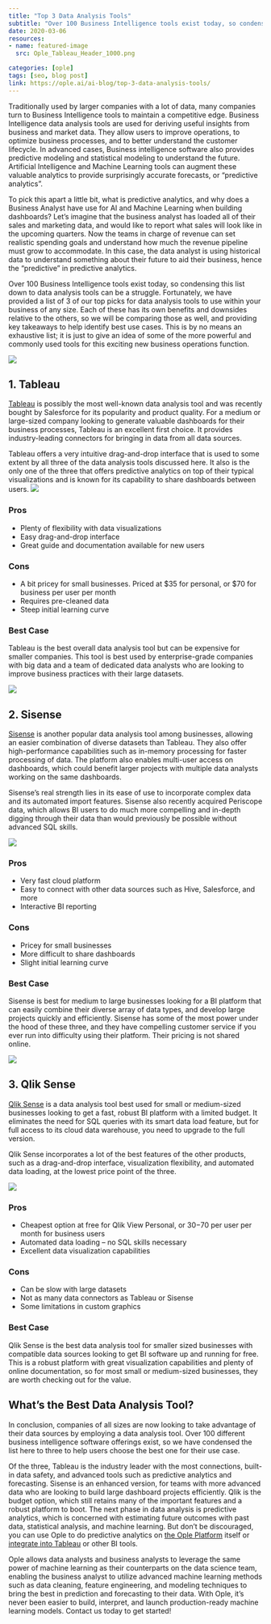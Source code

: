 ```yaml
---
title: "Top 3 Data Analysis Tools"
subtitle: "Over 100 Business Intelligence tools exist today, so condensing this list down to start with data analysis tools can be a struggle"
date: 2020-03-06
resources:
- name: featured-image
  src: Ople_Tableau_Header_1000.png

categories: [ople]
tags: [seo, blog post]
link: https://ople.ai/ai-blog/top-3-data-analysis-tools/
---
```

Traditionally used by larger companies with a lot of data, many companies turn to Business Intelligence tools to maintain a competitive edge. Business Intelligence data analysis tools are used for deriving useful insights from business and market data. They allow users to improve operations, to optimize business processes, and to better understand the customer lifecycle. In advanced cases, Business intelligence software also provides predictive modeling and statistical modeling to understand the future. Artificial Intelligence and Machine Learning tools can augment these valuable analytics to provide surprisingly accurate forecasts, or “predictive analytics”. 

To pick this apart a little bit, what is predictive analytics, and why does a Business Analyst have use for AI and Machine Learning when building dashboards? Let’s imagine that the business analyst has loaded all of their sales and marketing data, and would like to report what sales will look like in the upcoming quarters. Now the teams in charge of revenue can set realistic spending goals and understand how much the revenue pipeline must grow to accommodate. In this case, the data analyst is using historical data to understand something about their future to aid their business, hence the “predictive” in predictive analytics.

Over 100 Business Intelligence tools exist today, so condensing this list down to data analysis tools can be a struggle. Fortunately, we have provided a list of 3 of our top picks for data analysis tools to use within your business of any size. Each of these has its own benefits and downsides relative to the others, so we will be comparing those as well, and providing key takeaways to help identify best use cases. This is by no means an exhaustive list; it is just to give an idea of some of the more powerful and commonly used tools for this exciting new business operations function.

![](tableau_logo-300x300.jpeg)

## 1. Tableau
[Tableau](https://www.tableau.com/) is possibly the most well-known data analysis tool and was recently bought by Salesforce for its popularity and product quality. For a medium or large-sized company looking to generate valuable dashboards for their business processes, Tableau is an excellent first choice. It provides industry-leading connectors for bringing in data from all data sources. 

Tableau offers a very intuitive drag-and-drop interface that is used to some extent by all three of the data analysis tools discussed here. It also is the only one of the three that offers predictive analytics on top of their typical visualizations and is known for its capability to share dashboards between users.
![](tableau_sales_summary-1024x701.png)

### Pros
* Plenty of flexibility with data visualizations
* Easy drag-and-drop interface
* Great guide and documentation available for new users
### Cons
* A bit pricey for small businesses. Priced at $35 for personal, or $70 for business per user per month
* Requires pre-cleaned data
* Steep initial learning curve

### Best Case
Tableau is the best overall data analysis tool but can be expensive for smaller companies. This tool is best used by enterprise-grade companies with big data and a team of dedicated data analysts who are looking to improve business practices with their large datasets.

![](Sisense-logo.png)
## 2. Sisense
[Sisense](https://www.sisense.com/) is another popular data analysis tool among businesses, allowing an easier combination of diverse datasets than Tableau. They also offer high-performance capabilities such as in-memory processing for faster processing of data. The platform also enables multi-user access on dashboards, which could benefit larger projects with multiple data analysts working on the same dashboards.

Sisense’s real strength lies in its ease of use to incorporate complex data and its automated import features. Sisense also recently acquired Periscope data, which allows BI users to do much more compelling and in-depth digging through their data than would previously be possible without advanced SQL skills.

![](Sisense-dashboard-release-version-5.7.5.png)
### Pros
* Very fast cloud platform
* Easy to connect with other data sources such as Hive, Salesforce, and more
* Interactive BI reporting
### Cons
* Pricey for small businesses
* More difficult to share dashboards
* Slight initial learning curve
### Best Case
Sisense is best for medium to large businesses looking for a BI platform that can easily combine their diverse array of data types, and develop large projects quickly and efficiently. Sisense has some of the most power under the hood of these three, and they have compelling customer service if you ever run into difficulty using their platform.  Their pricing is not shared online.

![](qlik-sense.png)
## 3. Qlik Sense
[Qlik Sense](https://www.qlik.com/us/products/qlik-sense) is a data analysis tool best used for small or medium-sized businesses looking to get a fast, robust BI platform with a limited budget. It eliminates the need for SQL queries with its smart data load feature, but for full access to its cloud data warehouse, you need to upgrade to the full version.

Qlik Sense incorporates a lot of the best features of the other products, such as a drag-and-drop interface, visualization flexibility, and automated data loading, at the lowest price point of the three.

![](qlik_dashboard-1024x603.png)
### Pros
* Cheapest option at free for Qlik View Personal, or $30-$70 per user per month for business users
* Automated data loading – no SQL skills necessary
* Excellent data visualization capabilities
### Cons
* Can be slow with large datasets
* Not as many data connectors as Tableau or Sisense
* Some limitations in custom graphics
### Best Case
Qlik Sense is the best data analysis tool for smaller sized businesses with compatible data sources looking to get BI software up and running for free. This is a robust platform with great visualization capabilities and plenty of online documentation, so for most small or medium-sized businesses, they are worth checking out for the value.

## What’s the Best Data Analysis Tool?
In conclusion, companies of all sizes are now looking to take advantage of their data sources by employing a data analysis tool. Over 100 different business intelligence software offerings exist, so we have condensed the list here to three to help users choose the best one for their use case.

Of the three, Tableau is the industry leader with the most connections, built-in data safety, and advanced tools such as predictive analytics and forecasting. Sisense is an enhanced version, for teams with more advanced data who are looking to build large dashboard projects efficiently. Qlik is the budget option, which still retains many of the important features and a robust platform to boot.  The next phase in data analysis is predictive analytics, which is concerned with estimating future outcomes with past data, statistical analysis, and machine learning. But don’t be discouraged, you can use Ople to do predictive analytics on [the Ople Platform](https://ople.ai/product/) itself or [integrate into Tableau](https://ople.ai/tableau-integration/) or other BI tools.

Ople allows data analysts and business analysts to leverage the same power of machine learning as their counterparts on the data science team, enabling the business analyst to utilize advanced machine learning methods such as data cleaning, feature engineering, and modeling techniques to bring the best in prediction and forecasting to their data. With Ople, it’s never been easier to build, interpret, and launch production-ready machine learning models. Contact us today to get started!